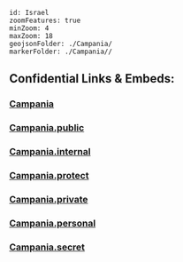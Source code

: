 
```leaflet
id: Israel
zoomFeatures: true 
minZoom: 4 
maxZoom: 18
geojsonFolder: ./Campania/
markerFolder: ./Campania//
```


## Confidential Links & Embeds: 

### [Campania](/_Standards/Earth/Continent/Europe/Europe~South/Italy/regions~Italy/Campania.md) 

### [Campania.public](/_public/Earth/Continent/Europe/Europe~South/Italy/regions~Italy/Campania.public.md) 

### [Campania.internal](/_internal/Earth/Continent/Europe/Europe~South/Italy/regions~Italy/Campania.internal.md) 

### [Campania.protect](/_protect/Earth/Continent/Europe/Europe~South/Italy/regions~Italy/Campania.protect.md) 

### [Campania.private](/_private/Earth/Continent/Europe/Europe~South/Italy/regions~Italy/Campania.private.md) 

### [Campania.personal](/_personal/Earth/Continent/Europe/Europe~South/Italy/regions~Italy/Campania.personal.md) 

### [Campania.secret](/_secret/Earth/Continent/Europe/Europe~South/Italy/regions~Italy/Campania.secret.md)

